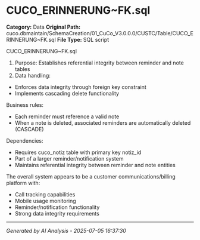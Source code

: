 # CUCO_ERINNERUNG~FK.sql

**Category:** Data
**Original Path:** cuco.dbmaintain/SchemaCreation/01_CuCo_V3.0.0.0/CUSTC/Table/CUCO_ERINNERUNG~FK.sql
**File Type:** SQL script

CUCO_ERINNERUNG~FK.sql
1. Purpose: Establishes referential integrity between reminder and note tables
2. Data handling:
- Enforces data integrity through foreign key constraint
- Implements cascading delete functionality

Business rules:
- Each reminder must reference a valid note
- When a note is deleted, associated reminders are automatically deleted (CASCADE)

Dependencies:
- Requires cuco_notiz table with primary key notiz_id
- Part of a larger reminder/notification system
- Maintains referential integrity between reminder and note entities

The overall system appears to be a customer communications/billing platform with:
- Call tracking capabilities
- Mobile usage monitoring
- Reminder/notification functionality
- Strong data integrity requirements

---
*Generated by AI Analysis - 2025-07-05 16:37:30*
